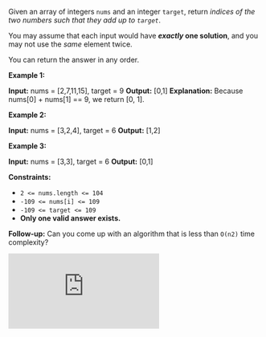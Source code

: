 Given an array of integers `nums` and an integer `target`, return _indices of the two numbers such that they add up to `target`_.

You may assume that each input would have **_exactly_ one solution**, and you may not use the _same_ element twice.

You can return the answer in any order.

**Example 1:**

**Input:** nums = \[2,7,11,15\], target = 9
**Output:** \[0,1\]
**Explanation:** Because nums\[0\] + nums\[1\] == 9, we return \[0, 1\].

**Example 2:**

**Input:** nums = \[3,2,4\], target = 6
**Output:** \[1,2\]

**Example 3:**

**Input:** nums = \[3,3\], target = 6
**Output:** \[0,1\]

**Constraints:**

*   `2 <= nums.length <= 104`
*   `-109 <= nums[i] <= 109`
*   `-109 <= target <= 109`
*   **Only one valid answer exists.**

**Follow-up:** Can you come up with an algorithm that is less than `O(n2)` time complexity?

![](https://pythontutor.com/visualize.html#code=class%20Solution%3A%0A%20%20%20%20def%20twoSum%28self,%20nums%3A%20List%5Bint%5D,%20target%3A%20int%29%20-%3E%20List%5Bint%5D%3A%0A%20%20%20%20%20%20%20%20length%20%3D%20len%28nums%29%0A%20%20%20%20%20%20%20%20for%20i,%20val_i%20in%20enumerate%28nums%29%3A%0A%20%20%20%20%20%20%20%20%20%20%20%20for%20j%20in%20range%28i%2B1,%20length%29%3A%0A%20%20%20%20%20%20%20%20%20%20%20%20%20%20%20%20if%20val_i%20%2B%20nums%5Bj%5D%3D%3Dtarget%3A%0A%20%20%20%20%20%20%20%20%20%20%20%20%20%20%20%20%20%20%20%20print%28val_i,%20nums%5Bj%5D%29%0A%20%20%20%20%20%20%20%20%20%20%20%20%20%20%20%20%20%20%20%20return%20%5Bi,%20j%5D&cumulative=false&heapPrimitives=nevernest&mode=edit&origin=opt-frontend.js&py=3&rawInputLstJSON=%5B%5D&textReferences=false)
